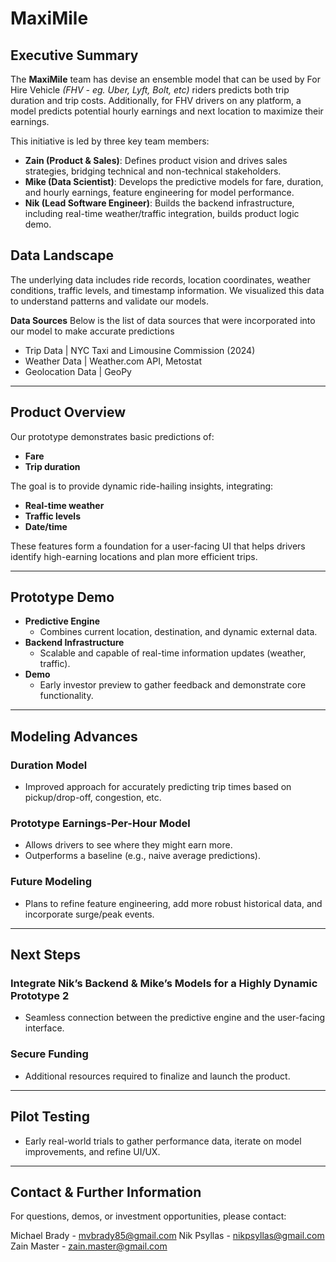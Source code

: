 # MaxiMile

## Executive Summary  

The **MaxiMile** team has devise an ensemble model that can be used by For Hire Vehicle *(FHV - eg. Uber, Lyft, Bolt, etc)* riders predicts both trip duration and trip costs. Additionally, for FHV drivers on any platform, a model predicts potential hourly earnings and next location to maximize their earnings.

This initiative is led by three key team members:

- **Zain (Product & Sales)**: Defines product vision and drives sales strategies, bridging technical and non-technical stakeholders.
- **Mike (Data Scientist)**: Develops the predictive models for fare, duration, and hourly earnings, feature engineering for model performance.
- **Nik (Lead Software Engineer)**: Builds the backend infrastructure, including real-time weather/traffic integration, builds product logic demo.

## Data Landscape
The underlying data includes ride records, location coordinates, weather conditions, traffic levels, and timestamp information. 
We visualized this data to understand patterns and validate our models.

**Data Sources**
Below is the list of data sources that were incorporated into our model to make accurate predictions
- Trip Data | NYC Taxi and Limousine Commission (2024)
- Weather Data | Weather.com API, Metostat
- Geolocation Data | GeoPy

---

## Product Overview
Our prototype demonstrates basic predictions of:
- **Fare**
- **Trip duration**

The goal is to provide dynamic ride-hailing insights, integrating:
- **Real-time weather**
- **Traffic levels**
- **Date/time**

These features form a foundation for a user-facing UI that helps drivers identify high-earning locations and plan more efficient trips.

---

## Prototype Demo
- **Predictive Engine**  
  - Combines current location, destination, and dynamic external data.
- **Backend Infrastructure**  
  - Scalable and capable of real-time information updates (weather, traffic).
- **Demo**  
  - Early investor preview to gather feedback and demonstrate core functionality.

---

## Modeling Advances

### **Duration Model**
- Improved approach for accurately predicting trip times based on pickup/drop-off, congestion, etc.

### **Prototype Earnings-Per-Hour Model**
- Allows drivers to see where they might earn more.
- Outperforms a baseline (e.g., naive average predictions).

### **Future Modeling**
- Plans to refine feature engineering, add more robust historical data, and incorporate surge/peak events.

---

## Next Steps

### **Integrate Nik’s Backend & Mike’s Models for a Highly Dynamic Prototype 2**
- Seamless connection between the predictive engine and the user-facing interface.

### **Secure Funding**
- Additional resources required to finalize and launch the product.

---

## Pilot Testing
- Early real-world trials to gather performance data, iterate on model improvements, and refine UI/UX.

---

## Contact & Further Information
For questions, demos, or investment opportunities, please contact:

Michael Brady - mvbrady85@gmail.com
Nik Psyllas - nikpsyllas@gmail.com
Zain Master - zain.master@gmail.com
